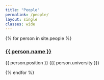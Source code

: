 ```yaml
---
title: "People"
permalink: /people/
layout: single
classes: wide
---
```


{% for person in site.people %}
  <h3><a href="{{ person.link }}">{{ person.name }}</a> </h3>
  <p>{{ person.position }} ({{ person.university }})</p>
{% endfor %}